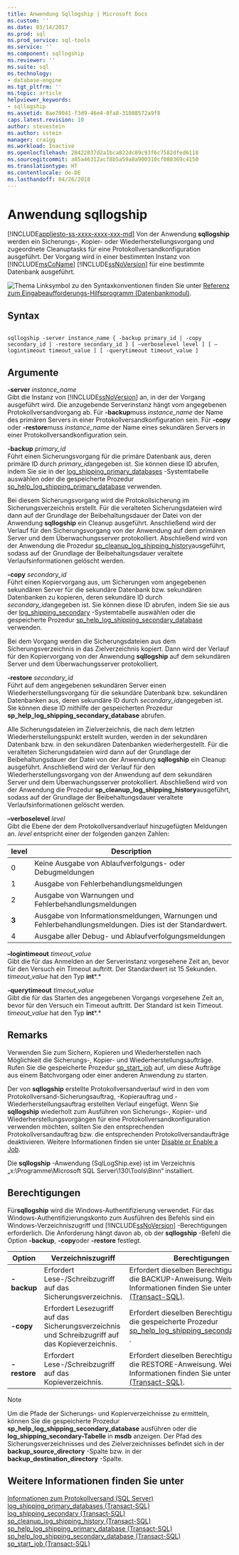 ```yaml
---
title: Anwendung Sqllogship | Microsoft Docs
ms.custom: ''
ms.date: 03/14/2017
ms.prod: sql
ms.prod_service: sql-tools
ms.service: ''
ms.component: sqllogship
ms.reviewer: ''
ms.suite: sql
ms.technology:
- database-engine
ms.tgt_pltfrm: ''
ms.topic: article
helpviewer_keywords:
- sqllogship
ms.assetid: 8ae70041-f3d9-46e4-8fa8-31088572a9f8
caps.latest.revision: 10
author: stevestein
ms.author: sstein
manager: craigg
ms.workload: Inactive
ms.openlocfilehash: 28422037d2a1bca822dc89c93f6c7582dfed6118
ms.sourcegitcommit: a85a46312acf8b5a59a8a900310cf088369c4150
ms.translationtype: HT
ms.contentlocale: de-DE
ms.lasthandoff: 04/26/2018
---
```

# <a name="sqllogship-application"></a>Anwendung sqllogship
[!INCLUDE[appliesto-ss-xxxx-xxxx-xxx-md](../includes/appliesto-ss-xxxx-xxxx-xxx-md.md)]
  Von der Anwendung **sqllogship** werden ein Sicherungs-, Kopier- oder Wiederherstellungsvorgang und zugeordnete Cleanuptasks für eine Protokollversandkonfiguration ausgeführt. Der Vorgang wird in einer bestimmten Instanz von [!INCLUDE[msCoName](../includes/msconame-md.md)] [!INCLUDE[ssNoVersion](../includes/ssnoversion-md.md)] für eine bestimmte Datenbank ausgeführt.  
  
 ![Thema Linksymbol](../database-engine/configure-windows/media/topic-link.gif "Thema Linksymbol") zu den Syntaxkonventionen finden Sie unter [Referenz zum Eingabeaufforderungs-Hilfsprogramm &#40;Datenbankmodul&#41;](../tools/command-prompt-utility-reference-database-engine.md).  
  
## <a name="syntax"></a>Syntax  
  
```  
  
sqllogship -server instance_name { -backup primary_id | -copy secondary_id | -restore secondary_id } [ –verboselevel level ] [ –logintimeout timeout_value ] [ -querytimeout timeout_value ]  
```  
  
## <a name="arguments"></a>Argumente  
 **-server** *instance_name*  
 Gibt die Instanz von [!INCLUDE[ssNoVersion](../includes/ssnoversion-md.md)] an, in der der Vorgang ausgeführt wird. Die anzugebende Serverinstanz hängt vom angegebenen Protokollversandvorgang ab. Für **-backup**muss *instance_name* der Name des primären Servers in einer Protokollversandkonfiguration sein. Für **-copy** oder **-restore**muss *instance_name* der Name eines sekundären Servers in einer Protokollversandkonfiguration sein.  
  
 **-backup** *primary_id*  
 Führt einen Sicherungsvorgang für die primäre Datenbank aus, deren primäre ID durch *primary_id*angegeben ist. Sie können diese ID abrufen, indem Sie sie in der [log_shipping_primary_databases](../relational-databases/system-tables/log-shipping-primary-databases-transact-sql.md) -Systemtabelle auswählen oder die gespeicherte Prozedur [sp_help_log_shipping_primary_database](../relational-databases/system-stored-procedures/sp-help-log-shipping-primary-database-transact-sql.md) verwenden.  
  
 Bei diesem Sicherungsvorgang wird die Protokollsicherung im Sicherungsverzeichnis erstellt. Für die veralteten Sicherungsdateien wird dann auf der Grundlage der Beibehaltungsdauer der Datei von der Anwendung **sqllogship** ein Cleanup ausgeführt. Anschließend wird der Verlauf für den Sicherungsvorgang von der Anwendung auf dem primären Server und dem Überwachungsserver protokolliert. Abschließend wird von der Anwendung die Prozedur [sp_cleanup_log_shipping_history](../relational-databases/system-stored-procedures/sp-cleanup-log-shipping-history-transact-sql.md)ausgeführt, sodass auf der Grundlage der Beibehaltungsdauer veraltete Verlaufsinformationen gelöscht werden.  
  
 **-copy** *secondary_id*  
 Führt einen Kopiervorgang aus, um Sicherungen vom angegebenen sekundären Server für die sekundäre Datenbank bzw. sekundären Datenbanken zu kopieren, deren sekundäre ID durch *secondary_id*angegeben ist. Sie können diese ID abrufen, indem Sie sie aus der [log_shipping_secondary](../relational-databases/system-tables/log-shipping-secondary-transact-sql.md) -Systemtabelle auswählen oder die gespeicherte Prozedur [sp_help_log_shipping_secondary_database](../relational-databases/system-stored-procedures/sp-help-log-shipping-secondary-database-transact-sql.md) verwenden.  
  
 Bei dem Vorgang werden die Sicherungsdateien aus dem Sicherungsverzeichnis in das Zielverzeichnis kopiert. Dann wird der Verlauf für den Kopiervorgang von der Anwendung **sqllogship** auf dem sekundären Server und dem Überwachungsserver protokolliert.  
  
 **-restore** *secondary_id*  
 Führt auf dem angegebenen sekundären Server einen Wiederherstellungsvorgang für die sekundäre Datenbank bzw. sekundären Datenbanken aus, deren sekundäre ID durch *secondary_id*angegeben ist. Sie können diese ID mithilfe der gespeicherten Prozedur **sp_help_log_shipping_secondary_database** abrufen.  
  
 Alle Sicherungsdateien im Zielverzeichnis, die nach dem letzten Wiederherstellungspunkt erstellt wurden, werden in der sekundären Datenbank bzw. in den sekundären Datenbanken wiederhergestellt. Für die veralteten Sicherungsdateien wird dann auf der Grundlage der Beibehaltungsdauer der Datei von der Anwendung **sqllogship** ein Cleanup ausgeführt. Anschließend wird der Verlauf für den Wiederherstellungsvorgang von der Anwendung auf dem sekundären Server und dem Überwachungsserver protokolliert. Abschließend wird von der Anwendung die Prozedur **sp_cleanup_log_shipping_history**ausgeführt, sodass auf der Grundlage der Beibehaltungsdauer veraltete Verlaufsinformationen gelöscht werden.  
  
 **–verboselevel** *level*  
 Gibt die Ebene der dem Protokollversandverlauf hinzugefügten Meldungen an. *level* entspricht einer der folgenden ganzen Zahlen:  
  
|level|Description|  
|-----------|-----------------|  
|0|Keine Ausgabe von Ablaufverfolgungs- oder Debugmeldungen|  
|1|Ausgabe von Fehlerbehandlungsmeldungen|  
|2|Ausgabe von Warnungen und Fehlerbehandlungsmeldungen|  
|**3**|Ausgabe von Informationsmeldungen, Warnungen und Fehlerbehandlungsmeldungen. Dies ist der Standardwert.|  
|4|Ausgabe aller Debug- und Ablaufverfolgungsmeldungen|  
  
 **–logintimeout** *timeout_value*  
 Gibt die für das Anmelden an der Serverinstanz vorgesehene Zeit an, bevor für den Versuch ein Timeout auftritt. Der Standardwert ist 15 Sekunden. *timeout_value* hat den Typ **int***.*  
  
 **-querytimeout** *timeout_value*  
 Gibt die für das Starten des angegebenen Vorgangs vorgesehene Zeit an, bevor für den Versuch ein Timeout auftritt. Der Standard ist kein Timeout. *timeout_value* hat den Typ **int***.*  
  
## <a name="remarks"></a>Remarks  
 Verwenden Sie zum Sichern, Kopieren und Wiederherstellen nach Möglichkeit die Sicherungs-, Kopier- und Wiederherstellungsaufträge. Rufen Sie die gespeicherte Prozedur [sp_start_job](../relational-databases/system-stored-procedures/sp-start-job-transact-sql.md) auf, um diese Aufträge aus einem Batchvorgang oder einer anderen Anwendung zu starten.  
  
 Der von **sqllogship** erstellte Protokollversandverlauf wird in den vom Protokollversand-Sicherungsauftrag, -Kopierauftrag und -Wiederherstellungsauftrag erstellten Verlauf eingefügt. Wenn Sie **sqllogship** wiederholt zum Ausführen von Sicherungs-, Kopier- und Wiederherstellungsvorgängen für eine Protokollversandkonfiguration verwenden möchten, sollten Sie den entsprechenden Protokollversandauftrag bzw. die entsprechenden Protokollversandaufträge deaktivieren. Weitere Informationen finden sie unter [Disable or Enable a Job](http://msdn.microsoft.com/library/5041261f-0c32-4d4a-8bee-59a6c16200dd).  
  
 Die **sqllogship** -Anwendung (SqlLogShip.exe) ist im Verzeichnis „x:\Programme\Microsoft SQL Server\130\Tools\Binn“ installiert.  
  
## <a name="permissions"></a>Berechtigungen  
 Für**sqllogship** wird die Windows-Authentifizierung verwendet. Für das Windows-Authentifizierungskonto zum Ausführen des Befehls sind ein Windows-Verzeichniszugriff und [!INCLUDE[ssNoVersion](../includes/ssnoversion-md.md)] -Berechtigungen erforderlich. Die Anforderung hängt davon ab, ob der **sqllogship** -Befehl die Option **-backup**, **-copy**oder **-restore** festlegt.  
  
|Option|Verzeichniszugriff|Berechtigungen|  
|------------|----------------------|-----------------|  
|**-backup**|Erfordert Lese-/Schreibzugriff auf das Sicherungsverzeichnis.|Erfordert dieselben Berechtigungen wie die BACKUP-Anweisung. Weitere Informationen finden Sie unter [BACKUP &#40;Transact-SQL&#41;](../t-sql/statements/backup-transact-sql.md).|  
|**-copy**|Erfordert Lesezugriff auf das Sicherungsverzeichnis und Schreibzugriff auf das Kopieverzeichnis.|Erfordert dieselben Berechtigungen wie die gespeicherte Prozedur [sp_help_log_shipping_secondary_database](../relational-databases/system-stored-procedures/sp-help-log-shipping-secondary-database-transact-sql.md) .|  
|**-restore**|Erfordert Lese-/Schreibzugriff auf das Kopieverzeichnis.|Erfordert dieselben Berechtigungen wie die RESTORE-Anweisung. Weitere Informationen finden Sie unter [RESTORE &#40;Transact-SQL&#41;](../t-sql/statements/restore-statements-transact-sql.md).|  
  
> [!NOTE]  
>  Um die Pfade der Sicherungs- und Kopierverzeichnisse zu ermitteln, können Sie die gespeicherte Prozedur **sp_help_log_shipping_secondary_database** ausführen oder die **log_shipping_secondary-Tabelle** in **msdb** anzeigen. Der Pfad des Sicherungsverzeichnisses und des Zielverzeichnisses befindet sich in der **backup_source_directory** -Spalte bzw. in der **backup_destination_directory** -Spalte.  
  
## <a name="see-also"></a>Weitere Informationen finden Sie unter  
 [Informationen zum Protokollversand &#40;SQL Server&#41;](../database-engine/log-shipping/about-log-shipping-sql-server.md)   
 [log_shipping_primary_databases &#40;Transact-SQL&#41;](../relational-databases/system-tables/log-shipping-primary-databases-transact-sql.md)   
 [log_shipping_secondary &#40;Transact-SQL&#41;](../relational-databases/system-tables/log-shipping-secondary-transact-sql.md)   
 [sp_cleanup_log_shipping_history &#40;Transact-SQL&#41;](../relational-databases/system-stored-procedures/sp-cleanup-log-shipping-history-transact-sql.md)   
 [sp_help_log_shipping_primary_database &#40;Transact-SQL&#41;](../relational-databases/system-stored-procedures/sp-help-log-shipping-primary-database-transact-sql.md)   
 [sp_help_log_shipping_secondary_database &#40;Transact-SQL&#41;](../relational-databases/system-stored-procedures/sp-help-log-shipping-secondary-database-transact-sql.md)   
 [sp_start_job &#40;Transact-SQL&#41;](../relational-databases/system-stored-procedures/sp-start-job-transact-sql.md)  
  
  

